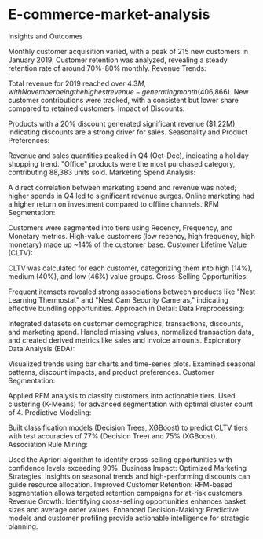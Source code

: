 # E-commerce-market-analysis
Insights and Outcomes

Monthly customer acquisition varied, with a peak of 215 new customers in January 2019.
Customer retention was analyzed, revealing a steady retention rate of around 70%-80% monthly.
Revenue Trends:

Total revenue for 2019 reached over $4.3M, with November being the highest revenue-generating month ($406,866).
New customer contributions were tracked, with a consistent but lower share compared to retained customers.
Impact of Discounts:

Products with a 20% discount generated significant revenue ($1.22M), indicating discounts are a strong driver for sales.
Seasonality and Product Preferences:

Revenue and sales quantities peaked in Q4 (Oct-Dec), indicating a holiday shopping trend.
"Office" products were the most purchased category, contributing 88,383 units sold.
Marketing Spend Analysis:

A direct correlation between marketing spend and revenue was noted; higher spends in Q4 led to significant revenue surges.
Online marketing had a higher return on investment compared to offline channels.
RFM Segmentation:

Customers were segmented into tiers using Recency, Frequency, and Monetary metrics.
High-value customers (low recency, high frequency, high monetary) made up ~14% of the customer base.
Customer Lifetime Value (CLTV):

CLTV was calculated for each customer, categorizing them into high (14%), medium (40%), and low (46%) value groups.
Cross-Selling Opportunities:

Frequent itemsets revealed strong associations between products like "Nest Learning Thermostat" and "Nest Cam Security Cameras," indicating effective bundling opportunities.
Approach in Detail:
Data Preprocessing:

Integrated datasets on customer demographics, transactions, discounts, and marketing spend.
Handled missing values, normalized transaction data, and created derived metrics like sales and invoice amounts.
Exploratory Data Analysis (EDA):

Visualized trends using bar charts and time-series plots.
Examined seasonal patterns, discount impacts, and product preferences.
Customer Segmentation:

Applied RFM analysis to classify customers into actionable tiers.
Used clustering (K-Means) for advanced segmentation with optimal cluster count of 4.
Predictive Modeling:

Built classification models (Decision Trees, XGBoost) to predict CLTV tiers with test accuracies of 77% (Decision Tree) and 75% (XGBoost).
Association Rule Mining:

Used the Apriori algorithm to identify cross-selling opportunities with confidence levels exceeding 90%.
Business Impact:
Optimized Marketing Strategies: Insights on seasonal trends and high-performing discounts can guide resource allocation.
Improved Customer Retention: RFM-based segmentation allows targeted retention campaigns for at-risk customers.
Revenue Growth: Identifying cross-selling opportunities enhances basket sizes and average order values.
Enhanced Decision-Making: Predictive models and customer profiling provide actionable intelligence for strategic planning.
